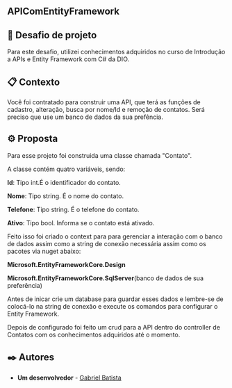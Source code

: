 ## APIComEntityFramework

## 🚀 Desafio de projeto
Para este desafio, utilizei conhecimentos adquiridos no curso de Introdução a APIs e Entity Framework com C# da DIO.

## 📋 Contexto
Você foi contratado para construir uma API, que terá as funções de cadastro, alteração, busca por nome/Id e remoção de contatos. Será preciso que use
um banco de dados da sua prefência.

## ⚙️ Proposta
Para esse projeto foi construida uma classe chamada "Contato".

A classe contém quatro variáveis, sendo:

**Id**: Tipo int.É o identificador do contato.

**Nome**: Tipo string. É o nome do contato.

**Telefone**: Tipo string. É o telefone do contato.

**Ativo**: Tipo bool. Informa se o contato está ativado.

Feito isso foi criado o context para para gerenciar a interação com o banco de dados assim como a string de conexão necessária assim como os pacotes
via nuget abaixo:

**Microsoft.EntityFrameworkCore.Design**

**Microsoft.EntityFrameworkCore.SqlServer**(banco de dados de sua preferência)

Antes de inicar crie um database para guardar esses dados e lembre-se de colocá-lo na string de conexão e execute os comandos para configurar o Entity
Framework.

Depois de configurado foi feito um crud para a API dentro do controller de Contatos com os conhecimentos adquiridos até o momento.

## ✒️ Autores

* **Um desenvolvedor** - [Gabriel Batista]([https://github.com/batiistta])

